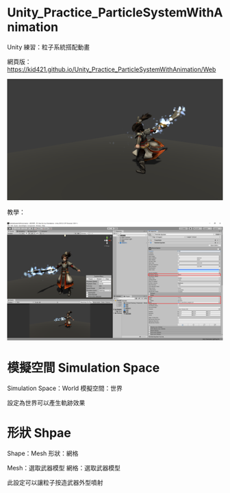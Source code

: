 # Unity_Practice_ParticleSystemWithAnimation
 Unity 練習：粒子系統搭配動畫

網頁版：https://kid421.github.io/Unity_Practice_ParticleSystemWithAnimation/Web

![粒子特效展示畫面](/demo.png "粒子特效展示畫面")

教學：

![粒子系統設定教學](/tutorial.png "粒子系統設定教學")

# 模擬空間 Simulation Space
Simulation Space：World
模擬空間：世界

設定為世界可以產生軌跡效果

# 形狀 Shpae
Shape：Mesh
形狀：網格

Mesh：選取武器模型
網格：選取武器模型

此設定可以讓粒子按造武器外型噴射